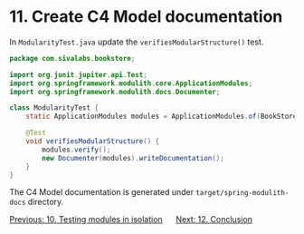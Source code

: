 # 11. Create C4 Model documentation


In `ModularityTest.java` update the `verifiesModularStructure()` test.

```java
package com.sivalabs.bookstore;

import org.junit.jupiter.api.Test;
import org.springframework.modulith.core.ApplicationModules;
import org.springframework.modulith.docs.Documenter;

class ModularityTest {
    static ApplicationModules modules = ApplicationModules.of(BookStoreApplication.class);

    @Test
    void verifiesModularStructure() {
        modules.verify();
        new Documenter(modules).writeDocumentation();
    }
}
```

The C4 Model documentation is generated under `target/spring-modulith-docs` directory.


[Previous: 10. Testing modules in isolation](step-10.md) &nbsp;&nbsp;&nbsp;&nbsp;
[Next: 12. Conclusion](step-12.md)

